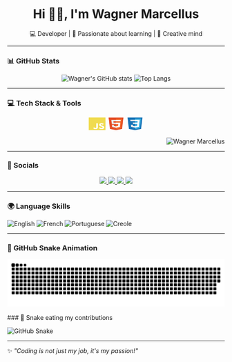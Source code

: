 <h1 align="center">Hi 🙋‍♂️, I'm <strong>Wagner Marcellus</strong></h1>
<p align="center">💻 Developer | 🚀 Passionate about learning | 🎨 Creative mind</p>

---

### 📊 GitHub Stats

<p align="center">
  <img src="https://github-readme-stats.vercel.app/api?username=wagnermarcellus&show_icons=true&theme=gotham&include_all_commits=true&count_private=true" alt="Wagner's GitHub stats" />
  <img src="https://github-readme-stats.vercel.app/api/top-langs/?username=wagnermarcellus&layout=compact&langs_count=7&theme=gotham" alt="Top Langs" />
</p>

---

### 💻 Tech Stack & Tools

<p align="center">
  <img alt="JavaScript" height="30" width="40" src="https://raw.githubusercontent.com/devicons/devicon/master/icons/javascript/javascript-plain.svg" />
  <img alt="HTML5" height="30" width="40" src="https://raw.githubusercontent.com/devicons/devicon/master/icons/html5/html5-original.svg" />
  <img alt="CSS3" height="30" width="40" src="https://raw.githubusercontent.com/devicons/devicon/master/icons/css3/css3-original.svg" />
</p>

<p align="right">
  <img src="https://avatars.githubusercontent.com/u/61642256?v=4" height="150" alt="Wagner Marcellus" />
</p>

---

### 📱 Socials

<p align="center">
  <a href="https://www.youtube.com/channel/UClryV4M_USYFKxl8r1zi3Gw" target="_blank">
    <img src="https://img.shields.io/badge/YouTube-FF0000?style=for-the-badge&logo=youtube&logoColor=white" />
  </a>
  <a href="https://instagram.com/wagnermarcellus" target="_blank">
    <img src="https://img.shields.io/badge/-Instagram-%23E4405F?style=for-the-badge&logo=instagram&logoColor=white" />
  </a>
  <a href="mailto:wagnermarcellus@gmail.com" target="_blank">
    <img src="https://img.shields.io/badge/-Gmail-%23333?style=for-the-badge&logo=gmail&logoColor=white" />
  </a>
  <a href="https://br.linkedin.com/in/wagner-marcellus-2340b5173" target="_blank">
    <img src="https://img.shields.io/badge/-LinkedIn-%230077B5?style=for-the-badge&logo=linkedin&logoColor=white" />
  </a>
</p>

---

### 🌍 Language Skills

<p>
  <img height="30" width="40" src="https://www.countryflags.com/wp-content/uploads/united-states-of-america-flag-png-large.png" alt="English" title="English" />
  <img height="30" width="40" src="https://cdn.countryflags.com/thumbs/france/flag-400.png" alt="French" title="Français" />
  <img height="30" width="40" src="https://cdn.countryflags.com/thumbs/portugal/flag-800.png" alt="Portuguese" title="Português" />
  <img height="30" width="40" src="https://cdn.countryflags.com/thumbs/haiti/flag-800.png" alt="Creole" title="Kreyòl Ayisyen" />
</p>

---

### 🐍 GitHub Snake Animation

<p align="center">
  <img src="https://github.com/wagnermarcellus/rocket/blob/d0ffa012b453544634a59b6d4edda43e866986b8/github-contribution-grid-snake.svg" alt="Snake animation" />
</p>
### 🐍 Snake eating my contributions

![GitHub Snake](https://github.com/wagnermarcellus/wagnermarcellus/blob/output/github-contribution-grid-snake.svg)

---

✨ *"Coding is not just my job, it's my passion!"*
